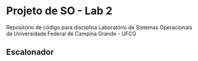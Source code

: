 # Projeto de SO - Lab 2

Repositório de código para disciplina Laboratório de Sistemas Operacionais da Universidade Federal de Campina Grande - UFCG

## Escalonador


